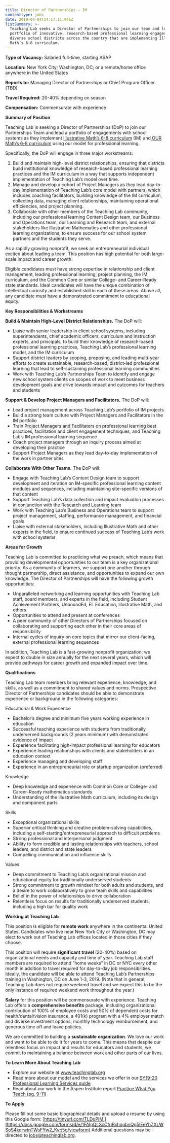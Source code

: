 ```yaml
---
title: Director of Partnerships – IM
contenttype: jobs
date: 2019-04-04T14:17:11.945Z
listSummary: >-
  Teaching Lab seeks a Director of Partnerships to join our team and lead a
  portfolio of innovative, research-based professional learning engagements with
  diverse school districts across the country that are implementing Illustrative
  Math’s 6-8 curriculum.
---
```

**Type of Vacancy:** Salaried full-time, starting ASAP  

**Location:** New York City; Washington, DC; or a remote/home office anywhere in the United States 

**Reports to:** Managing Director of Partnerships or Chief Program Officer (TBD)

**Travel Required:** 20-40% depending on season

**Compensation:** Commensurate with experience 

**Summary of Position**

Teaching Lab is seeking a Director of Partnerships (DoP) to join our Partnerships Team and lead a portfolio of engagements with school systems as they implement [Illustrative Math’s 6-8 curriculum](https://www.illustrativemathematics.org/curriculum/im-6-8-math-curriculum/) (IM) and[ OUR Math’s 6-8 curriculum](https://im.openupresources.org/) using our model for professional learning. 

Specifically, the DoP will engage in three major workstreams:

1. Build and maintain high-level district relationships, ensuring that districts build institutional knowledge of research-based professional learning practices and the IM curriculum in a way that supports independent implementation of Teaching Lab’s model over time.
2. Manage and develop a cohort of Project Managers as they lead day-to-day implementation of Teaching Lab’s core model with partners, which includes coaching facilitators, building knowledge of the IM curriculum, collecting data, managing client relationships, maintaining operational efficiencies, and project planning.  
3. Collaborate with other members of the Teaching Lab community, including our professional learning Content Design team, our Business and Operations team, our Learning and Research team, and external stakeholders like Illustrative Mathematics and other professional learning organizations, to ensure success for our school system partners and the students they serve. 

As a rapidly growing nonprofit, we seek an entrepreneurial individual excited about leading a team. This position has high potential for both large-scale impact and career growth.

Eligible candidates must have strong expertise in relationship and client management, leading professional learning, project planning, the IM curriculum, and the Common Core or similar College- and Career-Ready state standards. Ideal candidates will have the unique combination of intellectual curiosity and established skill in each of these areas. Above all, any candidate must have a demonstrated commitment to educational equity.

**Key Responsibilities & Workstreams**

**Build & Maintain High-Level District Relationships.** The DoP will:

* Liaise with senior leadership in client school systems, including superintendents, chief academic officers, curriculum and instruction experts, and principals, to build their knowledge of research-based professional learning practices, Teaching Lab’s professional learning model, and the IM curriculum
* Support district leaders by scoping, proposing, and leading multi-year efforts to create sustainable, research-based, district-led professional learning that lead to self-sustaining professional learning communities 
* Work with Teaching Lab’s Partnerships Team to identify and engage new school system clients on scopes of work to meet business development goals and drive towards impact and outcomes for teachers and students

**Support & Develop Project Managers and Facilitators.** The DoP will:

* Lead project management across Teaching Lab’s portfolio of IM projects 
* Build a strong team culture with Project Managers and Facilitators in the IM portfolio 
* Train Project Managers and Facilitators on professional learning best practices, facilitation and client engagement techniques, and Teaching Lab’s IM professional learning sequence
* Coach project managers through an inquiry process aimed at developing their practice
* Support Project Managers as they lead day-to-day implementation of the work in partner sites 

**Collaborate With Other Teams.** The DoP will:

* Engage with Teaching Lab’s Content Design team to support development and iteration on IM-specific professional learning content modules and sequences, including maintaining site-specific versions of that content   
* Support Teaching Lab’s data collection and impact evaluation processes in conjunction with the Research and Learning team
* Work with Teaching Lab’s Business and Operations team to support project management, staffing, performance management, and financial goals
* Liaise with external stakeholders, including Illustrative Math and other experts in the field, to ensure continued success of Teaching Lab’s work with school systems

**Areas for Growth** 

Teaching Lab is committed to practicing what we preach, which means that providing developmental opportunities to our team is a key organizational priority. As a community of learners, we support one another through thought partnership, direct assistance, and opportunities to expand our own knowledge. The Director of Partnerships will have the following growth opportunities: 

* Unparalleled networking and learning opportunities with Teaching Lab staff, board members, and experts in the field, including Student Achievement Partners, UnboundEd, EL Education, Illustrative Math, and others
* Opportunities to attend and present at conferences
* A peer community of other Directors of Partnerships focused on collaborating and supporting each other in their core areas of responsibility 
* Internal cycles of inquiry on core topics that mirror our client-facing, external professional learning sequences

In addition, Teaching Lab is a fast-growing nonprofit organization; we expect to double in size annually for the next several years, which will provide pathways for career growth and expanded impact over time. 

**Qualifications**

Teaching Lab team members bring relevant experience, knowledge, and skills, as well as a commitment to shared values and norms. Prospective Director of Partnerships candidates should be able to demonstrate experience or background in the following categories:

Educational & Work Experience

* Bachelor’s degree and minimum five years working experience in education
* Successful teaching experience with students from traditionally underserved backgrounds (2 years minimum) with demonstrated evidence of impact
* Experience facilitating high-impact professional learning for educators
* Experience leading relationships with clients and stakeholders in an education context
* Experience managing and developing staff 
* Experience in an entrepreneurial role or startup organization (preferred)

Knowledge 

* Deep knowledge and experience with Common Core or College- and Career-Ready mathematics standards
* Understanding of the Illustrative Math curriculum, including its design and component parts 

Skills

* Exceptional organizational skills
* Superior critical thinking and creative problem-solving capabilities, including a self-starting/entrepreneurial approach to difficult problems
* Strong professional and interpersonal judgment 
* Ability to form credible and lasting relationships with teachers, school leaders, and district and state leaders 
* Compelling communication and influence skills

Values

* Deep commitment to Teaching Lab’s organizational mission and educational equity for traditionally underserved students 
* Strong commitment to growth mindset for both adults and students, and a desire to work collaboratively to grow team skills and capabilities 
* Belief in the power of relationships to drive collaboration
* Relentless focus on results for traditionally underserved students, including a high bar for quality work

**Working at Teaching Lab** 

This position is eligible for **remote** **work** anywhere in the continental United States. Candidates who live near New York City or Washington, DC may elect to work out of Teaching Lab offices located in those cities if they choose. 

This position will require **significant** **travel** (20-40%) based on organizational needs and capacity and time of year. Teaching Lab staff members are required to attend “home weeks” in DC or NYC every other month in addition to travel required for day-to-day job responsibilities. Ideally, the candidate will be able to attend Teaching Lab’s Partnerships training in Washington, DC on June 1-3, 2019. (Note that in general, Teaching Lab does not require weekend travel and we expect this to be the only instance of required weekend work throughout the year.)

**Salary** for this position will be commensurate with experience. Teaching Lab offers a **comprehensive** **benefits** package, including organizational contribution of 100% of employee costs and 50% of dependent costs for health/dental/vision insurance, a 401(k) program with a 4% employer match and diverse investment options, monthly technology reimbursement, and generous time off and leave policies.

We are committed to building a **sustainable** **organization**. We love our work and want to be able to do it for years to come. This means that despite our relentless focus on impact and results for educators and students, we commit to maintaining a balance between work and other parts of our lives.

**To Learn More About Teaching Lab** 

* Explore our website at [www.teachinglab.org
  ](https://www.teachinglab.org/)
* Read more about our model and the services we offer in our [SY19-20 Professional Learning Services guide
  ](https://www.dropbox.com/s/tbolveueiy4kbbg/SY19-20%20Teaching%20Lab%20Professional%20Learning%20Services.pdf?dl=0)
* Read about our work in the Aspen Institute report [Practice What You Teach (pg. 9-11)
  ](chrome-extension://oemmndcbldboiebfnladdacbdfmadadm/https://assets.aspeninstitute.org/content/uploads/2017/04/Practice-What-You-Teach.pdf)

**To Apply**

Please fill out some basic biographical details and upload a resume by using this Google form: [https://tinyurl.com/TLDoPIM.](https://docs.google.com/forms/d/e/1FAIpQLScCfriRxhqnbnQg5IEeYhZXLWSoS4kqrwtnTWsFYw2_Kvrj5g/viewform) Additional questions may be directed to jobs@teachinglab.org.
